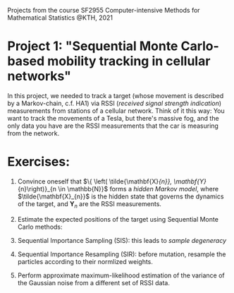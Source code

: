 Projects from the course SF2955 Computer-intensive Methods for Mathematical Statistics @KTH, 2021

# Project 1: "Sequential Monte Carlo-based mobility tracking in cellular networks"

In this project, we needed to track a target (whose movement is described by a Markov-chain, c.f. HA1) via RSSI (*received signal
strength indication*) measurements from stations of a cellular network. Think of it this way: You want to track the movements of a Tesla, but there's massive fog, and the only data you have are the RSSI measurements that the car is measuring from the network.

# Exercises:

1. Convince oneself that $\\{ \left( \tilde{\mathbf{X}_{n}}, \mathbf{Y}_{n}\right)\}_{n \in \mathbb{N}}$ forms a *hidden Markov model*, where $\tilde{\mathbf{X}_{n}}$ is the hidden state that governs the dynamics of the target, and $\mathbf{Y}_{n}$ are the RSSI measurements.

2. Estimate the expected positions of the target using Sequential Monte Carlo methods:
  1. Sequential Importance Sampling (SIS): this leads to *sample degeneracy*
  2. Sequential Importance Resampling (SIR): before mutation, resample the particles according to their normlized weights.

3. Perform approximate maximum-likelihood estimation of the variance of the Gaussian noise from a different set of RSSI data.
